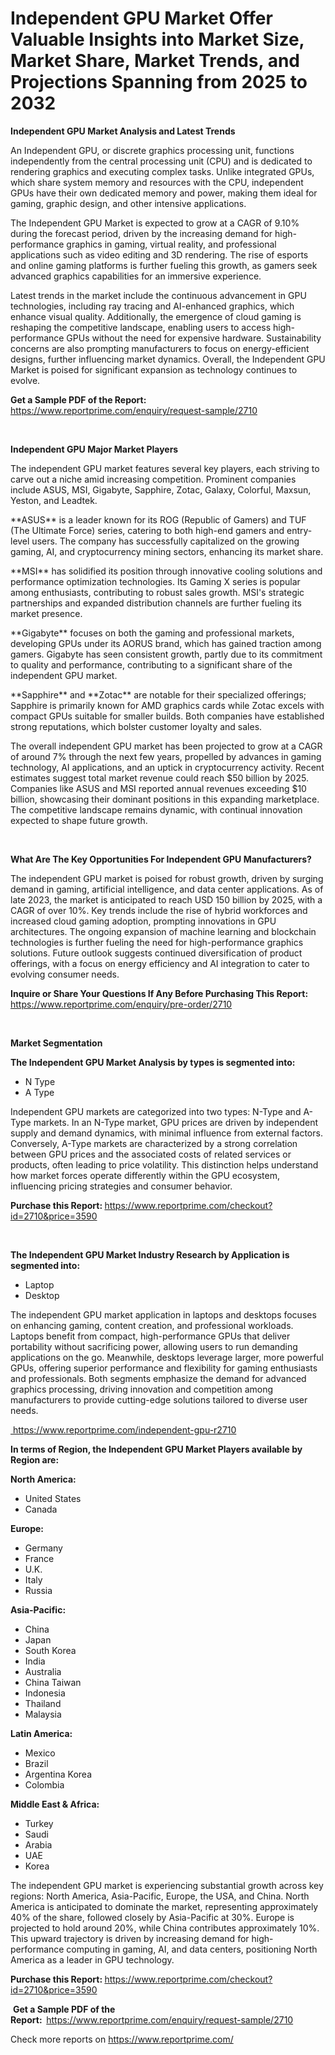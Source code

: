 <p><h1>Independent GPU Market Offer Valuable Insights into Market Size, Market Share, Market Trends, and Projections Spanning from 2025 to 2032</h1></p><p><strong>Independent GPU Market Analysis and Latest Trends</strong></p>
<p><p>An Independent GPU, or discrete graphics processing unit, functions independently from the central processing unit (CPU) and is dedicated to rendering graphics and executing complex tasks. Unlike integrated GPUs, which share system memory and resources with the CPU, independent GPUs have their own dedicated memory and power, making them ideal for gaming, graphic design, and other intensive applications.</p><p>The Independent GPU Market is expected to grow at a CAGR of 9.10% during the forecast period, driven by the increasing demand for high-performance graphics in gaming, virtual reality, and professional applications such as video editing and 3D rendering. The rise of esports and online gaming platforms is further fueling this growth, as gamers seek advanced graphics capabilities for an immersive experience.</p><p>Latest trends in the market include the continuous advancement in GPU technologies, including ray tracing and AI-enhanced graphics, which enhance visual quality. Additionally, the emergence of cloud gaming is reshaping the competitive landscape, enabling users to access high-performance GPUs without the need for expensive hardware. Sustainability concerns are also prompting manufacturers to focus on energy-efficient designs, further influencing market dynamics. Overall, the Independent GPU Market is poised for significant expansion as technology continues to evolve.</p></p>
<p><strong>Get a Sample PDF of the Report:&nbsp;</strong> <a href="https://www.reportprime.com/enquiry/request-sample/2710?utm_campaign=3192&utm_medium=2&utm_source=Github&utm_content=ia&utm_term=18032025&utm_id=independent-gpu">https://www.reportprime.com/enquiry/request-sample/2710</a></p>
<p>&nbsp;</p>
<p><strong>Independent GPU Major Market Players</strong></p>
<p><p>The independent GPU market features several key players, each striving to carve out a niche amid increasing competition. Prominent companies include ASUS, MSI, Gigabyte, Sapphire, Zotac, Galaxy, Colorful, Maxsun, Yeston, and Leadtek.</p><p>**ASUS** is a leader known for its ROG (Republic of Gamers) and TUF (The Ultimate Force) series, catering to both high-end gamers and entry-level users. The company has successfully capitalized on the growing gaming, AI, and cryptocurrency mining sectors, enhancing its market share. </p><p>**MSI** has solidified its position through innovative cooling solutions and performance optimization technologies. Its Gaming X series is popular among enthusiasts, contributing to robust sales growth. MSI's strategic partnerships and expanded distribution channels are further fueling its market presence.</p><p>**Gigabyte** focuses on both the gaming and professional markets, developing GPUs under its AORUS brand, which has gained traction among gamers. Gigabyte has seen consistent growth, partly due to its commitment to quality and performance, contributing to a significant share of the independent GPU market.</p><p>**Sapphire** and **Zotac** are notable for their specialized offerings; Sapphire is primarily known for AMD graphics cards while Zotac excels with compact GPUs suitable for smaller builds. Both companies have established strong reputations, which bolster customer loyalty and sales.</p><p>The overall independent GPU market has been projected to grow at a CAGR of around 7% through the next few years, propelled by advances in gaming technology, AI applications, and an uptick in cryptocurrency activity. Recent estimates suggest total market revenue could reach $50 billion by 2025. Companies like ASUS and MSI reported annual revenues exceeding $10 billion, showcasing their dominant positions in this expanding marketplace. The competitive landscape remains dynamic, with continual innovation expected to shape future growth.</p></p>
<p>&nbsp;</p>
<p><strong>What Are The Key Opportunities For Independent GPU Manufacturers?</strong></p>
<p><p>The independent GPU market is poised for robust growth, driven by surging demand in gaming, artificial intelligence, and data center applications. As of late 2023, the market is anticipated to reach USD 150 billion by 2025, with a CAGR of over 10%. Key trends include the rise of hybrid workforces and increased cloud gaming adoption, prompting innovations in GPU architectures. The ongoing expansion of machine learning and blockchain technologies is further fueling the need for high-performance graphics solutions. Future outlook suggests continued diversification of product offerings, with a focus on energy efficiency and AI integration to cater to evolving consumer needs.</p></p>
<p><strong>Inquire or Share Your Questions If Any Before Purchasing This Report:</strong> <a href="https://www.reportprime.com/enquiry/pre-order/2710?utm_campaign=3192&utm_medium=2&utm_source=Github&utm_content=ia&utm_term=18032025&utm_id=independent-gpu">https://www.reportprime.com/enquiry/pre-order/2710</a></p>
<p>&nbsp;</p>
<p><strong>Market Segmentation</strong></p>
<p><strong>The Independent GPU Market Analysis by types is segmented into:</strong></p>
<p><ul><li>N Type</li><li>A Type</li></ul></p>
<p><p>Independent GPU markets are categorized into two types: N-Type and A-Type markets. In an N-Type market, GPU prices are driven by independent supply and demand dynamics, with minimal influence from external factors. Conversely, A-Type markets are characterized by a strong correlation between GPU prices and the associated costs of related services or products, often leading to price volatility. This distinction helps understand how market forces operate differently within the GPU ecosystem, influencing pricing strategies and consumer behavior.</p></p>
<p><strong>Purchase this Report:&nbsp;</strong><a href="https://www.reportprime.com/checkout?id=2710&price=3590&utm_campaign=3192&utm_medium=2&utm_source=Github&utm_content=ia&utm_term=18032025&utm_id=independent-gpu">https://www.reportprime.com/checkout?id=2710&price=3590</a></p>
<p>&nbsp;</p>
<p><strong>The Independent GPU Market Industry Research by Application is segmented into:</strong></p>
<p><ul><li>Laptop</li><li>Desktop</li></ul></p>
<p><p>The independent GPU market application in laptops and desktops focuses on enhancing gaming, content creation, and professional workloads. Laptops benefit from compact, high-performance GPUs that deliver portability without sacrificing power, allowing users to run demanding applications on the go. Meanwhile, desktops leverage larger, more powerful GPUs, offering superior performance and flexibility for gaming enthusiasts and professionals. Both segments emphasize the demand for advanced graphics processing, driving innovation and competition among manufacturers to provide cutting-edge solutions tailored to diverse user needs.</p></p>
<p><a href="https://www.reportprime.com/independent-gpu-r2710?utm_campaign=3192&utm_medium=2&utm_source=Github&utm_content=ia&utm_term=18032025&utm_id=independent-gpu">&nbsp;https://www.reportprime.com/independent-gpu-r2710</a></p>
<p><strong>In terms of Region, the Independent GPU Market Players available by Region are:</strong></p>
<p>
    <p> <strong> North America: </strong>
        <ul>
            <li>United States</li>
            <li>Canada</li>
        </ul>
        </p> 
    <p> <strong> Europe: </strong>
        <ul>
            <li>Germany</li>
            <li>France</li>
            <li>U.K.</li>
            <li>Italy</li>
            <li>Russia</li>
        </ul>
        </p> 
    <p> <strong> Asia-Pacific: </strong>
        <ul>
            <li>China</li>
            <li>Japan</li>
            <li>South Korea</li>
            <li>India</li>
            <li>Australia</li>
            <li>China Taiwan</li>
            <li>Indonesia</li>
            <li>Thailand</li>
            <li>Malaysia</li>
        </ul>
        </p> 
    <p> <strong> Latin America: </strong>
        <ul>
            <li>Mexico</li>
            <li>Brazil</li>
            <li>Argentina Korea</li>
            <li>Colombia</li>
        </ul>
        </p> 
    <p> <strong> Middle East & Africa: </strong>
        <ul>
            <li>Turkey</li>
            <li>Saudi</li>
            <li>Arabia</li>
            <li>UAE</li>
            <li>Korea</li>
        </ul>
    </p>
    </p>
<p><p>The independent GPU market is experiencing substantial growth across key regions: North America, Asia-Pacific, Europe, the USA, and China. North America is anticipated to dominate the market, representing approximately 40% of the share, followed closely by Asia-Pacific at 30%. Europe is projected to hold around 20%, while China contributes approximately 10%. This upward trajectory is driven by increasing demand for high-performance computing in gaming, AI, and data centers, positioning North America as a leader in GPU technology.</p></p>
<p><strong>Purchase this Report: </strong><a href="https://www.reportprime.com/checkout?id=2710&price=3590&utm_campaign=3192&utm_medium=2&utm_source=Github&utm_content=ia&utm_term=18032025&utm_id=independent-gpu">https://www.reportprime.com/checkout?id=2710&price=3590</a></p>
<p>&nbsp;<strong>Get a Sample PDF of the Report:&nbsp;&nbsp;</strong><a href="https://www.reportprime.com/enquiry/request-sample/2710?utm_campaign=3192&utm_medium=2&utm_source=Github&utm_content=ia&utm_term=18032025&utm_id=independent-gpu">https://www.reportprime.com/enquiry/request-sample/2710</a></p>
<p><strong></strong></p>
<p>Check more reports on <a href="https://www.reportprime.com/?utm_campaign=3192&utm_medium=2&utm_source=Github&utm_content=ia&utm_term=18032025&utm_id=independent-gpu">https://www.reportprime.com/</a></p>